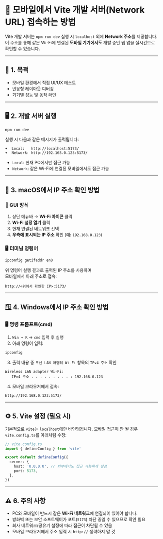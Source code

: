 # 📱 모바일에서 Vite 개발 서버(Network URL) 접속하는 방법

Vite 개발 서버는 `npm run dev` 실행 시 `localhost` 외에 **Network 주소**를 제공합니다.  
이 주소를 통해 같은 Wi-Fi에 연결된 **모바일 기기에서도** 개발 중인 웹 앱을 실시간으로 확인할 수 있습니다.

---

## 🧭 1. 목적

- 모바일 환경에서 직접 UI/UX 테스트
- 반응형 레이아웃 디버깅
- 기기별 성능 및 동작 확인

---

## 🖥️ 2. 개발 서버 실행

```bash
npm run dev
```

실행 시 다음과 같은 메시지가 출력됩니다:

```
➜  Local:   http://localhost:5173/
➜  Network: http://192.168.0.123:5173/
```

- `Local`: 현재 PC에서만 접근 가능
- `Network`: 같은 Wi-Fi에 연결된 모바일에서도 접근 가능

---

## 🍏 3. macOS에서 IP 주소 확인 방법

### 📌 GUI 방식

1. 상단 메뉴바 → **Wi-Fi 아이콘** 클릭
2. **Wi-Fi 설정 열기** 클릭
3. 현재 연결된 네트워크 선택
4. **우측에 표시되는 IP 주소** 확인 (예: `192.168.0.123`)

### 🖥️ 터미널 명령어

```bash
ipconfig getifaddr en0
```

위 명령어 실행 결과로 출력된 IP 주소를 사용하여  
모바일에서 아래 주소로 접속:

```
http://<위에서 확인한 IP>:5173/
```

---

## 🪟 4. Windows에서 IP 주소 확인 방법

### 🖥️ 명령 프롬프트(cmd)

1. `Win + R` → `cmd` 입력 후 실행
2. 아래 명령어 입력:

```bash
ipconfig
```

3. 출력 내용 중 `무선 LAN 어댑터 Wi-Fi` 항목의 `IPv4 주소` 확인

```
Wireless LAN adapter Wi-Fi:
   IPv4 주소 . . . . . . . . . : 192.168.0.123
```

4. 모바일 브라우저에서 접속:

```
http://192.168.0.123:5173/
```

---

## ⚙️ 5. Vite 설정 (필요 시)

기본적으로 `vite`는 `localhost`에만 바인딩됩니다. 모바일 접근이 안 될 경우 `vite.config.ts`를 아래처럼 수정:

```ts
// vite.config.ts
import { defineConfig } from 'vite'

export default defineConfig({
  server: {
    host: '0.0.0.0', // 외부에서도 접근 가능하게 설정
    port: 5173,
  },
})
```

---

## ⚠️ 6. 주의 사항

- PC와 모바일이 반드시 같은 **Wi-Fi 네트워크**에 연결되어 있어야 합니다.
- 방화벽 또는 보안 소프트웨어가 포트(`5173`) 차단 중일 수 있으므로 확인 필요
- 회사 네트워크/공유기 설정에 따라 접근이 차단될 수 있음
- 모바일 브라우저에서 주소 입력 시 `http://` 생략하지 말 것
